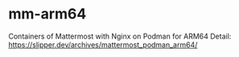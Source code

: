 # mm-arm64
 Containers of Mattermost with Nginx on Podman for ARM64
    Detail: https://slipper.dev/archives/mattermost_podman_arm64/

